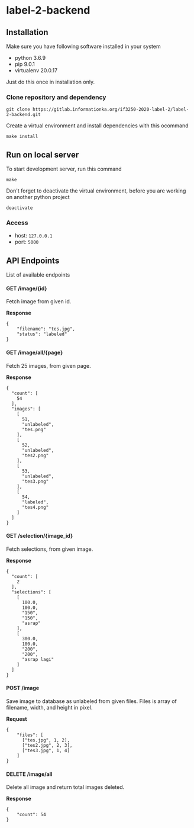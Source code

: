 # label-2-backend

## Installation
Make sure you have following software installed in your system
* python 3.6.9
* pip 9.0.1
* virtualenv 20.0.17

Just do this once in installation only.

### Clone repository and dependency
````
git clone https://gitlab.informationka.org/if3250-2020-label-2/label-2-backend.git
````

Create a virtual environment and install dependencies with this ocommand
```
make install
```

## Run on local server
To start development server, run this command
```
make
```
Don't forget to deactivate the virtual environment, before you are working on another python project
```
deactivate
```

### Access
* host: `127.0.0.1`
* port: `5000`

## API Endpoints
List of available endpoints

#### GET /image/{id}
Fetch image from given id. 

**Response**
```
{
    "filename": "tes.jpg",
    "status": "labeled"
}
```

#### GET /image/all/{page}
Fetch 25 images, from given page.

**Response**
```
{
  "count": [
    54
  ],
  "images": [
    [
      51,
      "unlabeled",
      "tes.png"
    ],
    [
      52,
      "unlabeled",
      "tes2.png"
    ],
    [
      53,
      "unlabeled",
      "tes3.png"
    ],
    [
      54,
      "labeled",
      "tes4.png"
    ]
  ]
}
```
#### GET /selection/{image_id}
Fetch selections, from given image.

**Response**
```
{
  "count": [
    2
  ],
  "selections": [
    [
      100.0,
      100.0,
      "150",
      "150",
      "asrap"
    ],
    [
      300.0,
      100.0,
      "200",
      "200",
      "asrap lagi"
    ]
  ]
}
```

#### POST /image
Save image to database as unlabeled from given files. Files is array of 
filename, width, and height in pixel.

**Request**
```
{
    "files": [
      ["tes.jpg", 1, 2],
      ["tes2.jpg", 2, 3],
      ["tes3.jpg", 1, 4]
    ]
}
```

#### DELETE /image/all
Delete all image and return total images deleted.

**Response**
```
{
    "count": 54
}
```